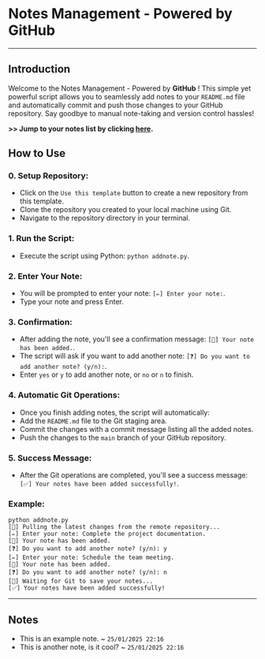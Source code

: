# Notes Management - Powered by GitHub

---

## Introduction

Welcome to the Notes Management - Powered by **GitHub** ! This simple yet powerful script allows you to seamlessly add notes to your `README.md` file and automatically commit and push those changes to your GitHub repository. Say goodbye to manual note-taking and version control hassles!

**>> Jump to your notes list by clicking [here](#notes).**

## How to Use

### 0. **Setup Repository**:

- Click on the `Use this template` button to create a new repository from this template.
- Clone the repository you created to your local machine using Git.
- Navigate to the repository directory in your terminal.

### 1. **Run the Script**:

- Execute the script using Python: `python addnote.py`.

### 2. **Enter Your Note**:

- You will be prompted to enter your note: `[✏️] Enter your note:`.
- Type your note and press Enter.

### 3. **Confirmation**:

- After adding the note, you'll see a confirmation message: `[💾] Your note has been added.`.
- The script will ask if you want to add another note: `[❓] Do you want to add another note? (y/n):`.
- Enter `yes` or `y` to add another note, or `no` or `n` to finish.

### 4. **Automatic Git Operations**:

- Once you finish adding notes, the script will automatically:
- Add the `README.md` file to the Git staging area.
- Commit the changes with a commit message listing all the added notes.
- Push the changes to the `main` branch of your GitHub repository.

### 5. **Success Message**:

- After the Git operations are completed, you'll see a success message: `[✅] Your notes have been added successfully!`.

### Example:

```
python addnote.py
[🔄] Pulling the latest changes from the remote repository...
[✏️] Enter your note: Complete the project documentation.
[💾] Your note has been added.
[❓] Do you want to add another note? (y/n): y
[✏️] Enter your note: Schedule the team meeting.
[💾] Your note has been added.
[❓] Do you want to add another note? (y/n): n
[🚀] Waiting for Git to save your notes...
[✅] Your notes have been added successfully!
```

---

## **Notes**
- This is an example note. ~ `25/01/2025 22:16`
- This is another note, is it cool? ~ `25/01/2025 22:16`
